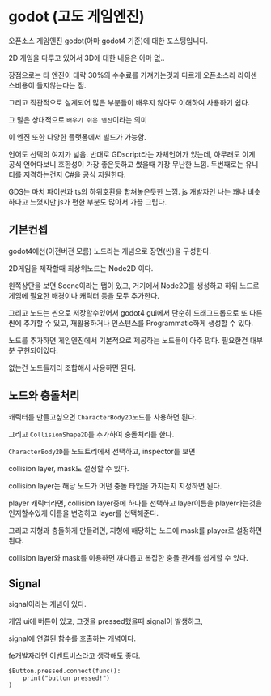# godot (고도 게임엔진)

오픈소스 게임엔진 godot(아마 godot4 기준)에 대한 포스팅입니다.

2D 게임을 다루고 있어서 3D에 대한 내용은 아마 없..

장점으로는 타 엔진이 대략 30%의 수수료를 가져가는것과 다르게 오픈소스라 라이센스비용이 들지않는다는 점.

그리고 직관적으로 설계되어 많은 부분들이 배우지 않아도 이해하여 사용하기 쉽다.

그 말은 상대적으로 ```배우기 쉬운 엔진```이라는 의미

이 엔진 또한 다양한 플랫폼에서 빌드가 가능함.

언어도 선택의 여지가 넓음. 반대로 GDscript라는 자체언어가 있는데, 아무래도 이게 공식 언어다보니 호환성이 가장 좋은듯하고 썼을때 가장 무난한 느낌. 두번째로는 유니티를 저격하는건지 C#을 공식 지원한다.

GDS는 마치 파이썬과 ts의 하위호환을 합쳐놓은듯한 느낌. js 개발자인 나는 꽤나 비슷하다고 느꼈지만 js가 편한 부분도 많아서 가끔 그립다.



## 기본컨셉

godot4에선(이전버전 모름) 노드라는 개념으로 장면(씬)을 구성한다.

2D게임을 제작할때 최상위노드는 Node2D 이다.

왼쪽상단을 보면 Scene이라는 탭이 있고, 거기에서 Node2D를 생성하고 하위 노드로 게임에 필요한 배경이나 캐릭터 등을 모두 추가한다.

그리고 노드는 씬으로 저장할수있어서 godot4 gui에서 단순히 드래그드롭으로 또 다른씬에 추가할 수 있고, 재활용하거나 인스턴스를 Programmatic하게 생성할 수 있다.

노드를 추가하면 게임엔진에서 기본적으로 제공하는 노드들이 아주 많다. 필요한건 대부분 구현되어있다.

없는건 노드들끼리 조합해서 사용하면 된다.

## 노드와 충돌처리

캐릭터를 만들고싶으면 ```CharacterBody2D```노드를 사용하면 된다.

그리고 ```CollisionShape2D```를 추가하여 충돌처리를 한다.

```CharacterBody2D```를 노드트리에서 선택하고, inspector를 보면

collision layer, mask도 설정할 수 있다.

collision layer는 해당 노드가 어떤 충돌 타입을 가지는지 지정하면 된다.

player 캐릭터라면, collision layer중에 하나를 선택하고 layer이름을 player라는것을 인지할수있게 이름을 변경하고 layer를 선택해준다.

그리고 지형과 충돌하게 만들려면, 지형에 해당하는 노드에 mask를 player로 설정하면 된다.

collision layer와 mask를 이용하면 까다롭고 복잡한 충돌 관계를 쉽게할 수 있다.

## Signal

signal이라는 개념이 있다.

게임 ui에 버튼이 있고, 그것을 pressed했을때 signal이 발생하고,

signal에 연결된 함수를 호출하는 개념이다.

fe개발자라면 이벤트버스라고 생각해도 좋다.

```gdscript
$Button.pressed.connect(func():
    print("button pressed!")
)
```
